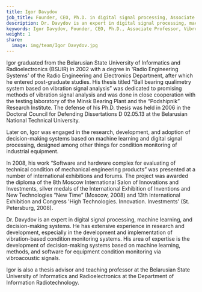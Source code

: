 ```yaml
---
title: Igor Davydov
job_title: Founder, CEO, Ph.D. in digital signal processing, Associate Professor
description: Dr. Davydov is an expert in digital signal processing, machine learning, and decision-making systems. He has extensive experience in research and development, especially in the development and implementation of vibration-based condition monitoring systems.
keywords: Igor Davydov, Founder, CEO, Ph.D., Associate Professor, VibroBox
weight: 1
share:
  image: img/team/Igor Davydov.jpg
---
```

Igor graduated from the Belarusian State University of Informatics and Radioelectronics (BSUIR) in 2002 with a degree in 'Radio Engineering Systems' of the Radio Engineering and Electronics Department, after which he entered post-graduate studies. His thesis titled “Ball bearing qualimetry system based on vibration signal analysis” was dedicated to promising methods of vibration signal analysis and was done in close cooperation with the testing laboratory of the Minsk Bearing Plant and the “Podshipnik” Research Institute. The defense of his Ph.D. thesis was held in 2006 in the Doctoral Council for Defending Dissertations D 02.05.13 at the Belarusian National Technical University.

Later on, Igor was engaged in the research, development, and adoption of decision-making systems based on machine learning and digital signal processing, designed among other things for condition monitoring of industrial equipment.

In 2008, his work “Software and hardware complex for evaluating of technical condition of mechanical engineering products” was presented at a number of international exhibitions and forums. The project was awarded the diploma of the 8th Moscow International Salon of Innovations and Investments, silver medals of the International Exhibition of Inventions and New Technologies “New Time” (Moscow, 2008) and 13th International Exhibition and Congress 'High Technologies. Innovation. Investments' (St. Petersburg, 2008).

Dr. Davydov is an expert in digital signal processing, machine learning, and decision-making systems. He has extensive experience in research and development, especially in the development and implementation of vibration-based condition monitoring systems. His area of expertise is the development of decision-making systems based on machine learning, methods, and software for equipment condition monitoring via vibroacoustic signals.

Igor is also a thesis advisor and teaching professor at the Belarusian State University of Informatics and Radioelectronics at the Department of Information Radiotechnology.
